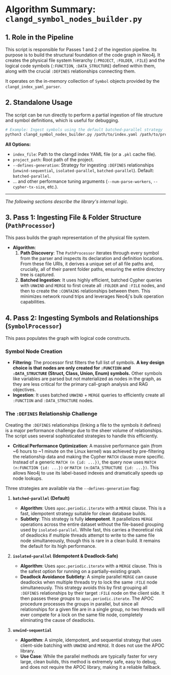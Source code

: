 # Algorithm Summary: `clangd_symbol_nodes_builder.py`

## 1. Role in the Pipeline

This script is responsible for Passes 1 and 2 of the ingestion pipeline. Its purpose is to build the structural foundation of the code graph in Neo4j. It creates the physical file system hierarchy (`:PROJECT`, `:FOLDER`, `:FILE`) and the logical code symbols (`:FUNCTION`, `:DATA_STRUCTURE`) defined within them, along with the crucial `:DEFINES` relationships connecting them.

It operates on the in-memory collection of `Symbol` objects provided by the `clangd_index_yaml_parser`.

## 2. Standalone Usage

The script can be run directly to perform a partial ingestion of file structure and symbol definitions, which is useful for debugging.

```bash
# Example: Ingest symbols using the default batched-parallel strategy
python3 clangd_symbol_nodes_builder.py /path/to/index.yaml /path/to/project/
```

**All Options:**

*   `index_file`: Path to the clangd index YAML file (or a `.pkl` cache file).
*   `project_path`: Root path of the project.
*   `--defines-generation`: Strategy for ingesting `:DEFINES` relationships (`unwind-sequential`, `isolated-parallel`, `batched-parallel`). Default: `batched-parallel`.
*   ... and other performance tuning arguments (`--num-parse-workers`, `--cypher-tx-size`, etc.).

---
*The following sections describe the library's internal logic.*

## 3. Pass 1: Ingesting File & Folder Structure (`PathProcessor`)

This pass builds the graph representation of the physical file system.

*   **Algorithm**:
    1.  **Path Discovery**: The `PathProcessor` iterates through every symbol from the parser and inspects its declaration and definition locations. From these file URIs, it derives a unique set of all file paths and, crucially, all of their parent folder paths, ensuring the entire directory tree is captured.
    2.  **Batched Ingestion**: It uses highly efficient, batched Cypher queries with `UNWIND` and `MERGE` to first create all `:FOLDER` and `:FILE` nodes, and then to create the `:CONTAINS` relationships between them. This minimizes network round trips and leverages Neo4j's bulk operation capabilities.

## 4. Pass 2: Ingesting Symbols and Relationships (`SymbolProcessor`)

This pass populates the graph with logical code constructs.

### Symbol Node Creation

*   **Filtering**: The processor first filters the full list of symbols. **A key design choice is that nodes are only created for `:FUNCTION` and `:DATA_STRUCTURE` (Struct, Class, Union, Enum) symbols.** Other symbols like variables are parsed but not materialized as nodes in the graph, as they are less critical for the primary call-graph analysis and RAG objectives.
*   **Ingestion**: It uses batched `UNWIND` + `MERGE` queries to efficiently create all `:FUNCTION` and `:DATA_STRUCTURE` nodes.

### The `:DEFINES` Relationship Challenge

Creating the `:DEFINES` relationships (linking a file to the symbols it defines) is a major performance challenge due to the sheer volume of relationships. The script uses several sophisticated strategies to handle this efficiently.

*   **Critical Performance Optimization**: A massive performance gain (from ~6 hours to ~1 minute on the Linux kernel) was achieved by pre-filtering the relationship data and making the Cypher `MATCH` clause more specific. Instead of a generic `MATCH (n {id: ...})`, the query now uses `MATCH (n:FUNCTION {id: ...})` or `MATCH (n:DATA_STRUCTURE {id: ...})`. This allows Neo4j to use its label-based indexes and dramatically speeds up node lookups.

Three strategies are available via the `--defines-generation` flag:

1.  **`batched-parallel` (Default)**
    *   **Algorithm**: Uses `apoc.periodic.iterate` with a `MERGE` clause. This is a fast, idempotent strategy suitable for clean database builds.
    *   **Subtlety**: This strategy is fully **idempotent**. It parallelizes `MERGE` operations across the entire dataset without the file-based grouping used by `isolated-parallel`. While fast, this carries a theoretical risk of deadlocks if multiple threads attempt to write to the same file node simultaneously, though this is rare in a clean build. It remains the default for its high performance.

2.  **`isolated-parallel` (Idempotent & Deadlock-Safe)**
    *   **Algorithm**: Uses `apoc.periodic.iterate` with a `MERGE` clause. This is the safest option for running on a partially-existing graph.
    *   **Deadlock Avoidance Subtlety**: A simple parallel `MERGE` can cause deadlocks when multiple threads try to lock the same `:FILE` node simultaneously. This strategy avoids this by first grouping all `:DEFINES` relationships by their target `:FILE` node on the client side. It then passes these *groups* to `apoc.periodic.iterate`. The APOC procedure processes the groups in parallel, but since all relationships for a given file are in a single group, no two threads will ever compete for a lock on the same file node, completely eliminating the cause of deadlocks.

3.  **`unwind-sequential`**
    *   **Algorithm**: A simple, idempotent, and sequential strategy that uses client-side batching with `UNWIND` and `MERGE`. It does not use the APOC library.
    *   **Use Case**: While the parallel methods are typically faster for very large, clean builds, this method is extremely safe, easy to debug, and does not require the APOC library, making it a reliable fallback.
